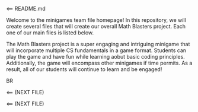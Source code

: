 <== README.md

Welcome to the minigames team file homepage! In this repository, we will create several files that will create our overall Math Blasters project. Each one of our main files is listed below. 

The Math Blasters project is a super engaging and intriguing minigame that will incorporate multiple CS fundamentals in a game format. Students can play the game and have fun while learning aobut basic coding principles. Additionally, the game will encompass other minigames if time permits. As a result, all of our students will continue to learn and be engaged!

BR

<== (NEXT FILE)

<== (NEXT FILE)